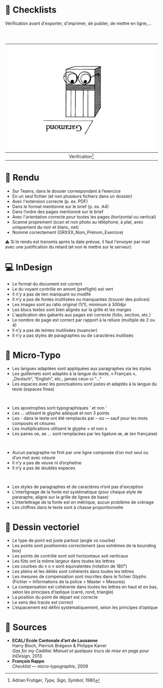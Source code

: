 # 📝 Checklists
  Vérification avant d'exporter, d'imprimer, de publier, de mettre en ligne,…
### &nbsp;


|![](links/Checklists.jpg) |
|:---:|
| Vérification[^1]           |

# 📁 Rendu 

- Sur Teams, dans le dossier correspondant à l’exercice
- En un seul fichier (et non plusieurs fichiers dans un dossier)
- Avec l'extension correcte (p. ex. PDF)
- Dans le format mentionné sur le brief (p. ex. A4)
- Dans l’ordre des pages mentionné sur le brief
- Avec l'orientation correcte pour toutes les pages (horizontal ou vertical)
- Scanné proprement (scan et non photo au téléphone, à plat, avec uniquement du noir et blanc, net)
- Nommé correctement (GRXXX_Nom_Prénom_Exercice)

⚠️  Si le rendu est transmis après la date prévue, il faut l'envoyer par mail avec une justification du retard (et non le mettre sur le serveur)


# 💻 InDesign

- Le format du document est correct
- Le du voyant contrôle en amont (preflight) est vert
- Il n'y a pas de lien manquant ou modifé
- Il n’y a pas de fontes inutilisées ou manquantes (trouver des polices)
- Les images sont au ratio original (1/1), minimum à 300dpi
- Les blocs textes sont bien alignés sur la grille et les marges
- L'application des gabarits aux pages est correcte (folio, section, etc.)
- Le nombre de page est correct par rapport à la reliure (multiple de 2 ou 4)
- Il n’y a pas de teintes inutilisées (nuancier)
- Il n’y a pas styles de paragraphes ou de caractères inutilisés

# 🔎 Micro-Typo

- Les langues adaptées sont appliquées aux paragraphes via les styles
- Les guillemets sont adaptés à la langue du texte, « Français », „Deutsch“, “English”, etc., jamais ceux-ci \"…\"
- Les espaces avec les ponctuations sont justes et adaptés à la langue du texte (espaces fines)

&nbsp;

- Les apostrophes sont typographiques ’ et non '
- Les … utilisent le glyphe adéquat et non 3 points
- Les - dans le texte ont été remplacés par – ou — sauf pour les mots composés et césures
- Les multiplications utilisent le glyphe × et non x
- Les paires oe, ae … sont remplacées par les ligature œ, æ (en française)

&nbsp;

- Aucun paragraphe ne finit par une ligne composée d’un mot seul ou d’un mot avec césure
- Il n’y a pas de veuve ni d’orpheline
- Il n’y a pas de doubles espaces

&nbsp;

- Les styles de paragraphes et de caractères n’ont pas d'exception
- L’interlignage de la fonte est systématique (pour chaque style de pararaphe, aligné sur la grille de lignes de base)
- L’interlettrage de la fonte est en métrique, aucun problème de crénage
- Les chiffres dans le texte sont à chasse proportionnelle

# 📐 Dessin vectoriel 

- Le type de point est juste partout (angle vs courbe)
- Les points sont positionnés correctement (aux extrêmes de la bounding box)
- Les points de contrôle sont soit horizontaux soit verticaux
- Les fûts ont la même largeur dans toutes les lettres
- Les courbes du « o » sont équivalentes (rotation de 180°)
- Les pleins et les déliés sont cohérents dans toutes les lettres
- Les mesures de compensation sont inscrites dans le fichier Glyphs (Fichier > Informations de la police > Master > Mesures)
- La compensation est cohérente dans toutes les lettres en haut et en bas, selon les principes d‘optique (carré, rond, triangle)
- La position du point de départ est correcte
- Le sens des tracés est correct
- L‘espacement est défini systématiquement, selon les principes d‘optique


<!---
# 💻 Digital

- abc
- abc
- abc
- abc
- abc
- abc

# 🌐 Web

- abc
- abc
- abc
- abc
- abc
- abc
--->

# 📎 Sources

- **ECAL/ Ecole Cantonale d’art de Lausanne**  
  Harry Bloch, Pierrick Brégeon & Philippe Karrer  
  *Gas for my Cadillac Manuel et quelques trucs de mise en page pour InDesign*, 2013
- **François Rappo**  
  *Checklist — micro-typographie*, 2009

[^1]: Adrian Frutiger, *Type, Sign, Symbol*, 1980

